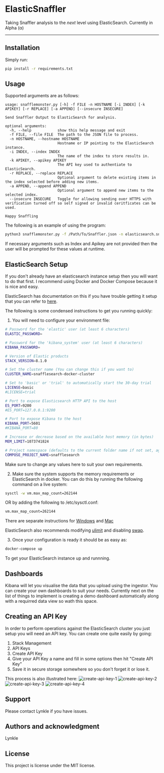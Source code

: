 # ElasticSnaffler

Taking Snaffler analysis to the *next* level using ElasticSearch. Currently in Alpha (&alpha;)

***

## Installation
Simply run:
```bash
pip install -r requirements.txt
```

## Usage
Supported arguments are as follows:
```text
usage: snafflemonster.py [-h] -f FILE -n HOSTNAME [-i INDEX] [-k APIKEY] [-r REPLACE] [-a APPEND] [--insecure INSECURE]

Send Snaffler Output to ElasticSearch for analysis.

optional arguments:
  -h, --help            show this help message and exit
  -f FILE, --file FILE  The path to the JSON file to process.
  -n HOSTNAME, --hostname HOSTNAME
                        Hostname or IP pointing to the ElasticSearch instance.
  -i INDEX, --index INDEX
                        The name of the index to store results in.
  -k APIKEY, --apikey APIKEY
                        The API key used to authentiate to ElasticSearch.
  -r REPLACE, --replace REPLACE
                        Optional argument to delete existing items in the index selected before adding new items.
  -a APPEND, --append APPEND
                        Optional argument to append new items to the selected index.
  --insecure INSECURE   Toggle for allowing sending over HTTPS with verification turned off so self signed or invalid ceritficates can be used.

Happy Snaffling
```

The following is an example of using the program:
```bash
python3 snafflemonster.py -f /Path/To/Snaffler.json -n elasticsearch.snaffler.com
```

If necessary arguments such as Index and Apikey are not provided then the user will be prompted for these values at runtime.

## ElasticSearch Setup
If you don't already have an elasticsearch instance setup then you will want to do that first. I recommend using Docker and Docker Compose because it is nice and easy.

ElasticSearch has documentation on this if you have trouble getting it setup that you can refer to [here](https://www.elastic.co/guide/en/elasticsearch/reference/current/docker.html#docker-compose-file).

The following is some condensed instructions to get you running quickly:
1. You will need to configure your environment file:
```bash
# Password for the 'elastic' user (at least 6 characters)
ELASTIC_PASSWORD=

# Password for the 'kibana_system' user (at least 6 characters)
KIBANA_PASSWORD=

# Version of Elastic products
STACK_VERSION=8.1.0

# Set the cluster name (You can change this if you want to)
CLUSTER_NAME=snafflesearch-docker-cluster

# Set to 'basic' or 'trial' to automatically start the 30-day trial
LICENSE=basic
#LICENSE=trial

# Port to expose Elasticsearch HTTP API to the host
ES_PORT=9200
#ES_PORT=127.0.0.1:9200

# Port to expose Kibana to the host
KIBANA_PORT=5601
#KIBANA_PORT=80

# Increase or decrease based on the available host memory (in bytes)
MEM_LIMIT=1073741824

# Project namespace (defaults to the current folder name if not set, again you can change this if you need/want).
COMPOSE_PROJECT_NAME=snafflesearch
```
Make sure to change any values here to suit your own requirements.

2. Make sure the system supports the memory requirements or ElasticSearch in docker. You can do this by running the following command on a live system:
```bash
sysctl -w vm.max_map_count=262144
```
OR by adding the following to /etc/sysctl.conf:
```bash
vm.max_map_count=262144
```
There are separate instructions for [Windows](https://www.elastic.co/guide/en/elasticsearch/reference/current/docker.html#_windows_and_macos_with_docker_desktop) and [Mac](https://www.elastic.co/guide/en/elasticsearch/reference/current/docker.html#_macos_with_docker_for_mac)

ElasticSearch also recommends modifying [ulimit](https://www.elastic.co/guide/en/elasticsearch/reference/current/docker.html#_increase_ulimits_for_nofile_and_nproc) and disabling [swap](https://www.elastic.co/guide/en/elasticsearch/reference/current/docker.html#_disable_swapping).

3. Once your configuration is ready it should be as easy as:
```bash
docker-compose up
```
To get your ElasticSearch instance up and runnning.

## Dashboards
Kibana will let you visualise the data that you upload using the ingestor. You can create your own dashboards to suit your needs. Currently next on the list of things to implement is creating a demo dashboard automatically along with a requirred data view so wath this space.

## Creating an API Key
In order to perform operations against the ElasticSearch cluster you just setup you will need an API key. You can create one quite easily by going:
1. Stack Management
2. API Keys
3. Create API Key
4. Give your API Key a name and fill in some options then hit "Create API Key"
5. Save it in secure storage somewhere so you don't forget it or lose it.

This process is also illustrated here:
![create-api-key-1](./img/create-api-key-1.png)
![create-api-key-2](./img/create-api-key-2.png)
![create-api-key-3](./img/create-api-key-3.png)
![create-api-key-4](./img/create-api-key-4.png)

## Support
Please contact Lynkle if you have issues.

## Authors and acknowledgment
Lynkle

## License
This project is license under the MIT license.